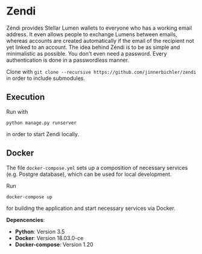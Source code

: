# Zendi

Zėndi provides Stellar Lumen wallets to everyone who has a working email address. It even allows people to exchange Lumens between emails, whereas accounts are created automatically if the email of the recipient not yet linked to an account.
The idea behind Zėndi is to be as simple and minimalistic as possible. You don't even need a password. Every authentication is done in a passwordless manner.

Clone with `git clone --recursive https://github.com/jinnerbichler/zendi` in order to include submodules.

## Execution

Run with

```
python manage.py runserver
```

in order to start Zendi locally.

## Docker

The file `docker-compose.yml` sets up a composition of necessary services (e.g. Postgre database), which can be used for local development.

Run

```
docker-compose up
```

for building the application and start necessary services via Docker.

**Depencencies**:


* **Python**: Version 3.5
* **Docker**: Version 18.03.0-ce
* **Docker-compose**: Version 1.20
